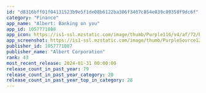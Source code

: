 ```yaml
---
id: "d8316bff01f04131523b9e5f1de08b6122ba306f3407c854e039c89358f9dc6f"
category: "Finance"
app_name: "Albert: Banking on you"
app_id: 1057771088
app_icon: https://is1-ssl.mzstatic.com/image/thumb/Purple116/v4/af/72/b6/af72b648-ac20-03a1-1cf4-569a2246789b/AppIcon-0-0-1x_U007epad-0-0-85-220.png/1024x1024bb.png
app_screenshot: https://is1-ssl.mzstatic.com/image/thumb/PurpleSource126/v4/29/27/3b/29273bb3-e219-1fb2-d32e-9242b1071c12/30125307-d570-483a-8f80-a19f4dc5c5cc_iPhoneX_Screenshot_1.png/1242x2688bb.png
publisher_id: 1057771087
publisher_name: "Albert Corporation"
rank: 43
most_recent_release: 2024-01-31 00:00:00
release_count_in_past_year: 79
release_count_in_past_year_category: 20
release_count_in_past_year_top_in_category: 28
---
```

